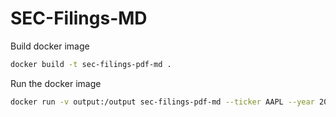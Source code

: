 # SEC-Filings-MD

Build docker image

```bash
docker build -t sec-filings-pdf-md .
```

Run the docker image

```bash
docker run -v output:/output sec-filings-pdf-md --ticker AAPL --year 2023 --include_amends true --filing_types 10-K --num_chunks 1 --max 2 --workers 2
```